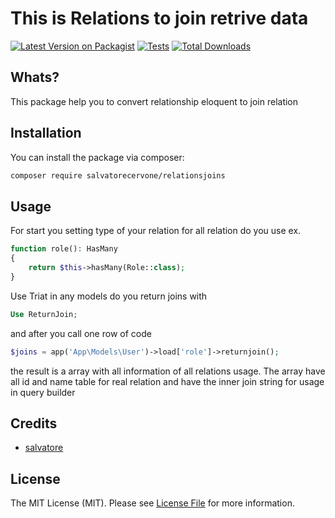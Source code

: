 # This is Relations to join retrive data

[![Latest Version on Packagist](https://img.shields.io/packagist/v/salvatorecervone/relationsjoins.svg?style=flat-square)](https://packagist.org/packages/salvatorecervone/relationsjoins)
[![Tests](https://img.shields.io/github/actions/workflow/status/salvatorecervone/relationsjoins/run-tests.yml?branch=main&label=tests&style=flat-square)](https://github.com/salvatorecervone/relationsjoins/actions/workflows/run-tests.yml)
[![Total Downloads](https://img.shields.io/packagist/dt/salvatorecervone/relationsjoins.svg?style=flat-square)](https://packagist.org/packages/salvatorecervone/relationsjoins)

## Whats?

This package help you to convert relationship eloquent to join relation 

## Installation

You can install the package via composer:

```bash
composer require salvatorecervone/relationsjoins
```

## Usage

For start you setting type of your relation for all relation do you use
ex.

```php
function role(): HasMany
{
    return $this->hasMany(Role::class);
}
```

Use Triat in any models do you return joins with 

```php
Use ReturnJoin;
```

and after you call one row of code

```php
$joins = app('App\Models\User')->load['role']->returnjoin(); 
```

the result is a array with all information of all relations usage.
The array have all id and name table for real relation and have the inner join string  for usage in query builder

## Credits

- [salvatore](https://github.com/SalvatoreCervone)

## License

The MIT License (MIT). Please see [License File](LICENSE.md) for more information.
